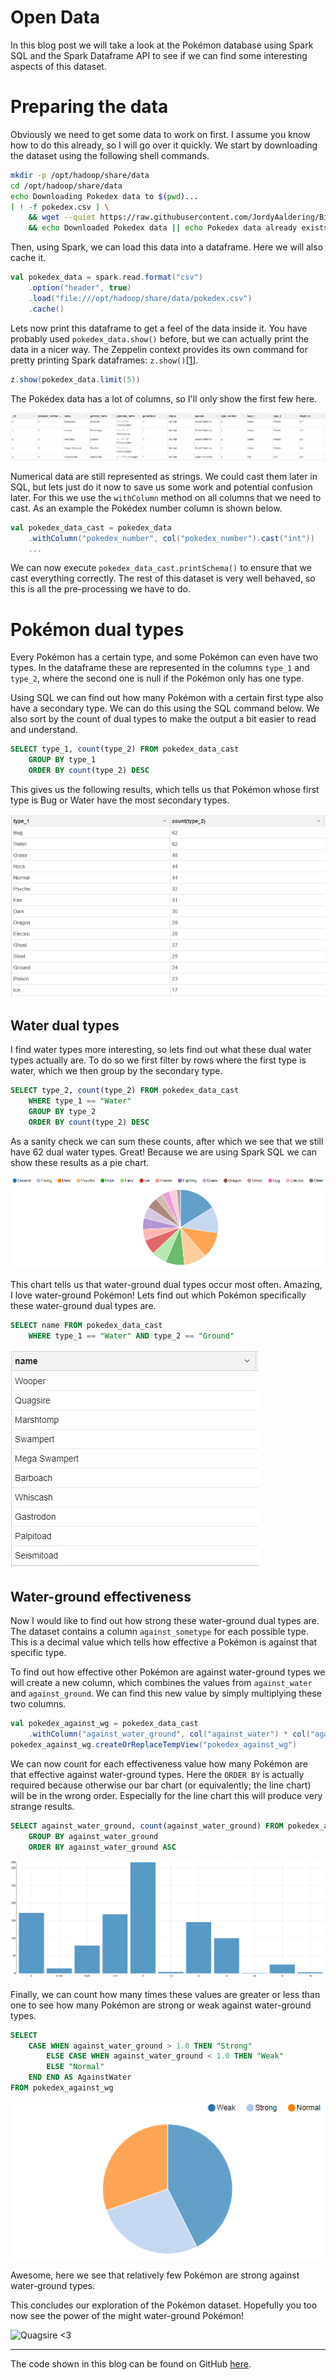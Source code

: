 # Open Data

In this blog post we will take a look at the Pokémon database using Spark SQL and the Spark Dataframe API to see if we can find some interesting aspects of this dataset.

# Preparing the data

Obviously we need to get some data to work on first. I assume you know how to do this already, so I will go over it quickly.
We start by downloading the dataset using the following shell commands.

```sh
mkdir -p /opt/hadoop/share/data
cd /opt/hadoop/share/data
echo Downloading Pokedex data to $(pwd)...
[ ! -f pokedex.csv ] \
    && wget --quiet https://raw.githubusercontent.com/JordyAaldering/Big-Data/master/Assignment04/data/pokedex.csv \
    && echo Downloaded Pokedex data || echo Pokedex data already exists
```

Then, using Spark, we can load this data into a dataframe. Here we will also cache it.

```scala
val pokedex_data = spark.read.format("csv")
    .option("header", true)
    .load("file:///opt/hadoop/share/data/pokedex.csv")
    .cache()
```

Lets now print this dataframe to get a feel of the data inside it. You have probably used `pokedex_data.show()` before, but we can actually print the data in a nicer way. The Zeppelin context provides its own command for pretty printing Spark dataframes: `z.show()`[[1](https://zeppelin.apache.org/docs/0.8.0/usage/other_features/zeppelin_context.html#exploring-spark-dataframes)].

```scala
z.show(pokedex_data.limit(5))
```

The Pokédex data has a lot of columns, so I'll only show the first few here.

![Raw data](https://raw.githubusercontent.com/JordyAaldering/Big-Data/master/Assignment04/images/raw-data.png)

Numerical data are still represented as strings. We could cast them later in SQL, but lets just do it now to save us some work and potential confusion later. For this we use the `withColumn` method on all columns that we need to cast. As an example the Pokédex number column is shown below.

```scala
val pokedex_data_cast = pokedex_data
    .withColumn("pokedex_number", col("pokedex_number").cast("int"))
    ...
```

We can now execute `pokedex_data_cast.printSchema()` to ensure that we cast everything correctly. The rest of this dataset is very well behaved, so this is all the pre-processing we have to do.

# Pokémon dual types

Every Pokémon has a certain type, and some Pokémon can even have two types. In the dataframe these are represented in the columns `type_1` and `type_2`, where the second one is null if the Pokémon only has one type.

Using SQL we can find out how many Pokémon with a certain first type also have a secondary type. We can do this using the SQL command below. We also sort by the count of dual types to make the output a bit easier to read and understand.

```sql
SELECT type_1, count(type_2) FROM pokedex_data_cast
    GROUP BY type_1
    ORDER BY count(type_2) DESC
```

This gives us the following results, which tells us that Pokémon whose first type is Bug or Water have the most secondary types.

![Dual type counts](https://raw.githubusercontent.com/JordyAaldering/Big-Data/master/Assignment04/images/dual-type-counts.png)

## Water dual types

I find water types more interesting, so lets find out what these dual water types actually are. To do so we first filter by rows where the first type is water, which we then group by the secondary type.

```sql
SELECT type_2, count(type_2) FROM pokedex_data_cast
    WHERE type_1 == "Water"
    GROUP BY type_2
    ORDER BY count(type_2) DESC
```

As a sanity check we can sum these counts, after which we see that we still have 62 dual water types. Great!
Because we are using Spark SQL we can show these results as a pie chart.

![Dual types water](https://raw.githubusercontent.com/JordyAaldering/Big-Data/master/Assignment04/images/dual-types-water.png)

This chart tells us that water-ground dual types occur most often. Amazing, I love water-ground Pokémon!
Lets find out which Pokémon specifically these water-ground dual types are.

```sql
SELECT name FROM pokedex_data_cast 
    WHERE type_1 == "Water" AND type_2 == "Ground"
```

![Water-ground types](https://raw.githubusercontent.com/JordyAaldering/Big-Data/master/Assignment04/images/water-ground-types.png)

## Water-ground effectiveness

Now I would like to find out how strong these water-ground dual types are. The dataset contains a column `against_sometype` for each possible type. This is a decimal value which tells how effective a Pokémon is against that specific type.

To find out how effective other Pokémon are against water-ground types we will create a new column, which combines the values from `against_water` and `against_ground`. We can find this new value by simply multiplying these two columns.

```scala
val pokedex_against_wg = pokedex_data_cast
    .withColumn("against_water_ground", col("against_water") * col("against_ground"))
pokedex_against_wg.createOrReplaceTempView("pokedex_against_wg")
```

We can now count for each effectiveness value how many Pokémon are that effective against water-ground types. Here the `ORDER BY` is actually required because otherwise our bar chart (or equivalently; the line chart) will be in the wrong order. Especially for the line chart this will produce very strange results.

```sql
SELECT against_water_ground, count(against_water_ground) FROM pokedex_against_wg
    GROUP BY against_water_ground
    ORDER BY against_water_ground ASC
```

![Against water-ground](https://raw.githubusercontent.com/JordyAaldering/Big-Data/master/Assignment04/images/against-water-ground.png)

Finally, we can count how many times these values are greater or less than one to see how many Pokémon are strong or weak against water-ground types.

```sql
SELECT
    CASE WHEN against_water_ground > 1.0 THEN "Strong"
        ELSE CASE WHEN against_water_ground < 1.0 THEN "Weak" 
        ELSE "Normal"
    END END AS AgainstWater
FROM pokedex_against_wg
```

![Against water-ground counts](https://raw.githubusercontent.com/JordyAaldering/Big-Data/master/Assignment04/images/against-wg-counts.png)

Awesome, here we see that relatively few Pokémon are strong against water-ground types.

This concludes our exploration of the Pokémon dataset. Hopefully you too now see the power of the might water-ground Pokémon!

![Quagsire <3](https://media1.tenor.com/images/cce9a2b4083c6116d4fa873dd2a96028/tenor.gif?itemid=18674387)

---

The code shown in this blog can be found on GitHub [here](https://github.com/JordyAaldering/Big-Data/tree/master/Assignment04).
